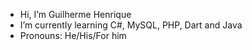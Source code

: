 - Hi, I’m Guilherme Henrique
- I’m currently learning C#, MySQL, PHP, Dart and Java
- Pronouns: He/His/For him

<!---
  for(int i = 0; i < 0; i++){
    Console.Write("Vapo \t");
  }
--->
